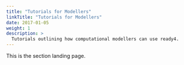```yaml
---
title: "Tutorials for Modellers"
linkTitle: "Tutorials for Modellers"
date: 2017-01-05
weight: 1
description: >
  Tutorials outlining how computational modellers can use ready4.
---
```



This is the section landing page.

